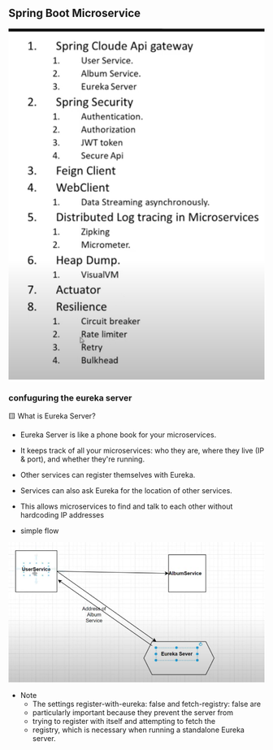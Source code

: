 ## Spring Boot Microservice
![./images/starrt.png](./images/starrt.png)


### confuguring the eureka server
🟨 What is Eureka Server?
  - Eureka Server is like a phone book for your microservices.
  - It keeps track of all your microservices: who they are, where they live (IP & port), and whether they're running.
  - Other services can register themselves with Eureka.
  - Services can also ask Eureka for the location of other services.
- This allows microservices to find and talk to each other without hardcoding IP addresses

- simple flow

![./images/flow.png](./images/flow.png)

- Note 
  - The settings register-with-eureka: false and fetch-registry: false are 
  - particularly important because they prevent the server from 
  - trying to register with itself and attempting to fetch the 
  - registry, which is necessary when running a standalone Eureka server.